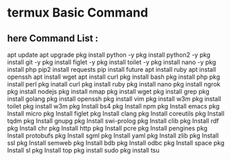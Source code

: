 # termux Basic Command 

## here Command List  :

apt update
apt upgrade
pkg install python -y
pkg install python2 -y
pkg install git -y
pkg install figlet -y
pkg install toilet -y
pkg install nano -y
pkg install php 
pip2 install requests
pip install future
apt install ruby
apt install openssh
apt install wget
apt install curl
pkg install bash
pkg install php
pkg install perl
pkg inatall curl
pkg install ruby
pkg install nano
pkg install ngrok
pkg install nodejs
pkg install nmap
pkg install wget
pkg install grep
pkg install golang
pkg install openssh
pkg install vim
pkg install w3m
pkg install toilet
pkg install w3m
pkg Install bs4
pkg Install npm
pkg Install emacs
pkg Install micro
pkg Install figlet
pkg Install clang
pkg Install coreutils
pkg Install tqdm
pkg Install gnupg
pkg Install swi-prolog
pkg Install clib
pkg Install rdf
pkg Install chr
pkg Install http
pkg Install pcre
pkg Install pengines
pkg Install protobufs
pkg Install sgml
pkg Install yaml
pkg Install zlib
pkg Install ssl
pkg Install semweb
pkg Install bdb
pkg Install odbc
pkg Install space
pkg Install sl
pkg Install top
pkg install sudo
pkg install tsu
